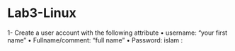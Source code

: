 # Lab3-Linux
1- Create a user account with the following attribute • username: “your first name” • Fullname/comment: “full name” • Password: islam : 
